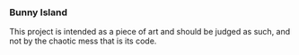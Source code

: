 ### Bunny Island

This project is intended as a piece of art and should be judged as such, and not by the chaotic mess that is its code.
